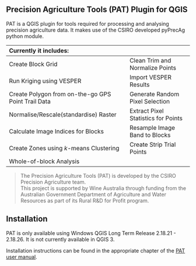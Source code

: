 Precision Agriculture Tools (PAT) Plugin for QGIS
-------------------------------------------------

PAT is a QGIS plugin for tools required for processing and analysing precision agriculture data. It
makes use of the CSIRO developed pyPrecAg python module.

|Currently it includes:|    |
| :---|:---|
|Create Block Grid | Clean Trim and Normalize Points |
|Run Kriging using VESPER |Import VESPER Results |
|Create Polygon from on-the-go GPS Point Trail Data |Generate Random Pixel Selection |
|Normalise/Rescale(standardise) Raster |Extract Pixel Statistics for Points |
|Calculate Image Indices for Blocks |Resample Image Band to Blocks |
|Create Zones using <i>k</i>-means Clustering|Create Strip Trial Points |
|Whole-of-block Analysis |   |

>   The Precision Agriculture Tools (PAT) is developed by the CSIRO Precision Agriculture team.  
>   This project is supported by Wine Australia through funding from the Australian Government Department of Agriculture and Water Resources as part of its Rural R&D for Profit program.


Installation
------------
PAT is only available using Windows QGIS Long Term Release 2.18.21 - 2.18.26.
It is not currently available in QGIS 3.

Installation instructions can be found in the appropriate chapter of the [PAT user manual](https://github.com/CSIRO-Precision-Agriculture/PAT_QGIS_Plugin/blob/master/pat/PAT_User_Manual.pdf).

